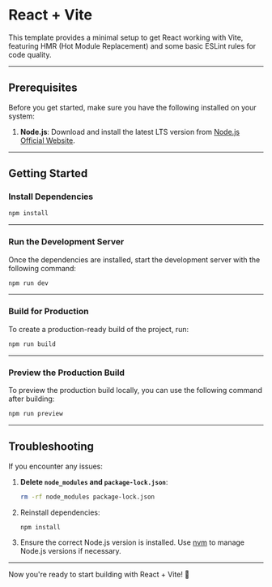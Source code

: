 # React + Vite

This template provides a minimal setup to get React working with Vite, featuring HMR (Hot Module Replacement) and some basic ESLint rules for code quality.

---

## Prerequisites

Before you get started, make sure you have the following installed on your system:

1. **Node.js**: Download and install the latest LTS version from [Node.js Official Website](https://nodejs.org/).

---

## Getting Started

### Install Dependencies

```bash
npm install
```
---

### Run the Development Server

Once the dependencies are installed, start the development server with the following command:

```bash
npm run dev
```
---

### Build for Production

To create a production-ready build of the project, run:

```bash
npm run build
```
---

### Preview the Production Build

To preview the production build locally, you can use the following command after building:

```bash
npm run preview
```
---

## Troubleshooting

If you encounter any issues:

1. **Delete `node_modules` and `package-lock.json`**:
   ```bash
   rm -rf node_modules package-lock.json
   ```

2. Reinstall dependencies:
   ```bash
   npm install
   ```

3. Ensure the correct Node.js version is installed. Use [nvm](https://github.com/nvm-sh/nvm) to manage Node.js versions if necessary.

---

Now you're ready to start building with React + Vite! 🚀
